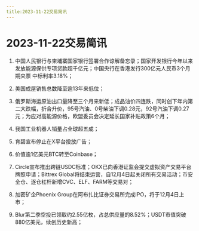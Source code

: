 ```yaml
---
title:2023-11-22交易简讯
---
```

# 2023-11-22交易简讯
1. 中国人民银行与柬埔寨国家银行签署合作谅解备忘录；国家开发银行今年以来发放能源保供专项贷款超千亿元；中国央行在香港发行300亿元人民币3个月期央票 中标利率3.18%；

2. 美国成屋销售总数降至逾13年来低位；

3. 俄罗斯海运原油出口量降至三个月来新低；成品油价四连跌，同时创下年内第二大跌幅，折合升价，95号汽油、0号柴油下调0.28元，92号汽油下调0.27元；为应对高能源价格，欧盟委员会决定延长国家补贴政策6个月；

4. 我国工业机器人销量占全球超五成；

5. 育碧宣布停止在X平台投放广告；

6. 价值逾1亿美元BTC转至Coinbase；

7. Circle宣布推出跨链USDC标准；OKX已向香港证监会提交虚拟资产交易平台牌照申请；Bittrex Global将结束运营，自12月4日起关闭所有交易活动；币安全仓、逐仓杠杆新增CVC、ELF、FARM等交易对；

8. 加密矿企Phoenix Group在阿布扎比证券交易所完成IPO，将于12月4日上市；

9. Blur第二季空投已领取约2.55亿枚，占总供应量的8.52%；USDT市值突破880亿美元，续创历史新高；